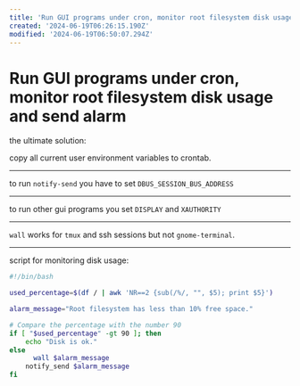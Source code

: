 ```yaml
---
title: 'Run GUI programs under cron, monitor root filesystem disk usage and send alarm'
created: '2024-06-19T06:26:15.190Z'
modified: '2024-06-19T06:50:07.294Z'
---
```


# Run GUI programs under cron, monitor root filesystem disk usage and send alarm

the ultimate solution:

copy all current user environment variables to crontab.

---

to run `notify-send` you have to set `DBUS_SESSION_BUS_ADDRESS`

---

to run other gui programs you set `DISPLAY` and `XAUTHORITY`

---

`wall` works for `tmux` and ssh sessions but not `gnome-terminal`. 

---

script for monitoring disk usage:

```bash
#!/bin/bash

used_percentage=$(df / | awk 'NR==2 {sub(/%/, "", $5); print $5}')

alarm_message="Root filesystem has less than 10% free space."

# Compare the percentage with the number 90
if [ "$used_percentage" -gt 90 ]; then
    echo "Disk is ok."
else
	  wall $alarm_message
    notify_send $alarm_message
fi
```

